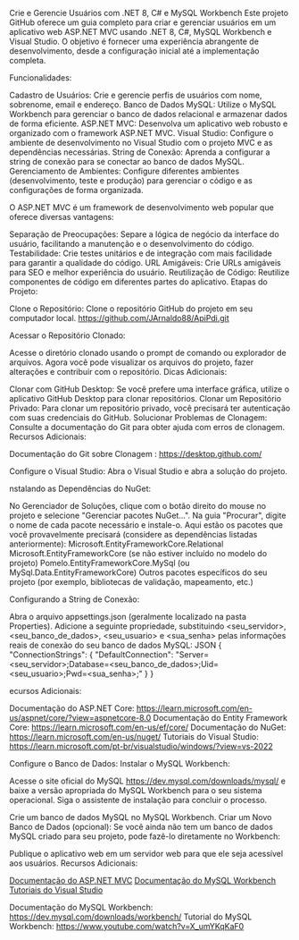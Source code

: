 Crie e Gerencie Usuários com .NET 8, C# e MySQL Workbench
Este projeto GitHub oferece um guia completo para criar e gerenciar usuários em um aplicativo web ASP.NET MVC usando .NET 8, C#, MySQL Workbench e Visual Studio. O objetivo é fornecer uma experiência abrangente de desenvolvimento, desde a configuração inicial até a implementação completa.

Funcionalidades:

Cadastro de Usuários: Crie e gerencie perfis de usuários com nome, sobrenome, email e endereço.
Banco de Dados MySQL: Utilize o MySQL Workbench para gerenciar o banco de dados relacional e armazenar dados de forma eficiente.
ASP.NET MVC: Desenvolva um aplicativo web robusto e organizado com o framework ASP.NET MVC.
Visual Studio: Configure o ambiente de desenvolvimento no Visual Studio com o projeto MVC e as dependências necessárias.
String de Conexão: Aprenda a configurar a string de conexão para se conectar ao banco de dados MySQL.
Gerenciamento de Ambientes: Configure diferentes ambientes (desenvolvimento, teste e produção) para gerenciar o código e as configurações de forma organizada.

O ASP.NET MVC é um framework de desenvolvimento web popular que oferece diversas vantagens:

Separação de Preocupações: Separe a lógica de negócio da interface do usuário, facilitando a manutenção e o desenvolvimento do código.
Testabilidade: Crie testes unitários e de integração com mais facilidade para garantir a qualidade do código.
URL Amigáveis: Crie URLs amigáveis para SEO e melhor experiência do usuário.
Reutilização de Código: Reutilize componentes de código em diferentes partes do aplicativo.
Etapas do Projeto:

Clone o Repositório: Clone o repositório GitHub do projeto em seu computador local.
https://github.com/JArnaldo88/ApiPdi.git

Acessar o Repositório Clonado:

Acesse o diretório clonado usando o prompt de comando ou explorador de arquivos.
Agora você pode visualizar os arquivos do projeto, fazer alterações e contribuir com o repositório.
Dicas Adicionais:

Clonar com GitHub Desktop: Se você prefere uma interface gráfica, utilize o aplicativo GitHub Desktop para clonar repositórios.
Clonar um Repositório Privado: Para clonar um repositório privado, você precisará ter autenticação com suas credenciais do GitHub.
Solucionar Problemas de Clonagem: Consulte a documentação do Git para obter ajuda com erros de clonagem.
Recursos Adicionais:

Documentação do Git sobre Clonagem : https://desktop.github.com/


Configure o Visual Studio:
Abra o Visual Studio e abra a solução do projeto.

nstalando as Dependências do NuGet:

No Gerenciador de Soluções, clique com o botão direito do mouse no projeto e selecione "Gerenciar pacotes NuGet...".
Na guia "Procurar", digite o nome de cada pacote necessário e instale-o. Aqui estão os pacotes que você provavelmente precisará (considere as dependências listadas anteriormente):
Microsoft.EntityFrameworkCore.Relational
Microsoft.EntityFrameworkCore (se não estiver incluído no modelo do projeto)
Pomelo.EntityFrameworkCore.MySql (ou MySql.Data.EntityFrameworkCore)
Outros pacotes específicos do seu projeto (por exemplo, bibliotecas de validação, mapeamento, etc.)

Configurando a String de Conexão:

Abra o arquivo appsettings.json (geralmente localizado na pasta Properties).
Adicione a seguinte propriedade, substituindo <seu_servidor>, <seu_banco_de_dados>, <seu_usuario> e <sua_senha> pelas informações reais de conexão do seu banco de dados MySQL:
JSON
{
  "ConnectionStrings": {
    "DefaultConnection": "Server=<seu_servidor>;Database=<seu_banco_de_dados>;Uid=<seu_usuario>;Pwd=<sua_senha>;"
  }
}

ecursos Adicionais:

Documentação do ASP.NET Core: https://learn.microsoft.com/en-us/aspnet/core/?view=aspnetcore-8.0
Documentação do Entity Framework Core: https://learn.microsoft.com/en-us/ef/core/
Documentação do NuGet: https://learn.microsoft.com/en-us/nuget/
Tutoriais do Visual Studio: https://learn.microsoft.com/pt-br/visualstudio/windows/?view=vs-2022


Configure o Banco de Dados:
Instalar o MySQL Workbench:

Acesse o site oficial do MySQL https://dev.mysql.com/downloads/mysql/ e baixe a versão apropriada do MySQL Workbench para o seu sistema operacional.
Siga o assistente de instalação para concluir o processo.

Crie um banco de dados MySQL no MySQL Workbench.
Criar um Novo Banco de Dados (opcional):
Se você ainda não tem um banco de dados MySQL criado para seu projeto, pode fazê-lo diretamente no Workbench:


Publique o aplicativo web em um servidor web para que ele seja acessível aos usuários.
Recursos Adicionais:

[Documentação do ASP.NET MVC](https://learn.microsoft.com/pt-br/aspnet/core/mvc/overview?view=aspnetcore-8.0)
[Documentação do MySQL Workbench](https://www.mysql.com/products/workbench/)
[Tutoriais do Visual Studio](https://learn.microsoft.com/pt-br/visualstudio/windows/?view=vs-2022&preserve-view=true)

Documentação do MySQL Workbench: https://dev.mysql.com/downloads/workbench/
Tutorial do MySQL Workbench: https://www.youtube.com/watch?v=X_umYKqKaF0
